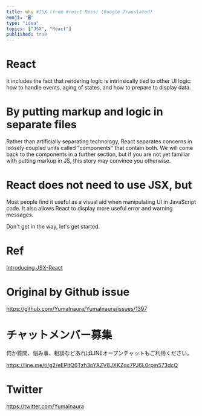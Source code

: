 ```yaml
---
title: Why #JSX (from #react Docs) (Google Translated)
emoji: "🖥"
type: "idea"
topics: ["JSX", "React"]
published: true
---
```


# React 

It includes the fact that rendering logic is intrinsically tied to other UI logic: how to handle events, aging of states, and how to prepare to display data.

# By putting markup and logic in separate files 

Rather than artificially separating technology, React separates concerns in loosely coupled units called "components" that contain both. We will come back to the components in a further section, but if you are not yet familiar with putting markup in JS, this story may convince you otherwise.

# React does not need to use JSX, but 

Most people find it useful as a visual aid when manipulating UI in JavaScript code. It also allows React to display more useful error and warning messages.

Don't get in the way, let's get started.

# Ref 

[Introducing JSX-React](https://reactjs.org/docs/introducing-jsx.html)



# Original by Github issue

https://github.com/YumaInaura/YumaInaura/issues/1397








<!-- Update From Qiita API -->

# チャットメンバー募集


何か質問、悩み事、相談などあればLINEオープンチャットもご利用ください。

https://line.me/ti/g2/eEPltQ6Tzh3pYAZV8JXKZqc7PJ6L0rpm573dcQ





# Twitter


https://twitter.com/YumaInaura


<!-- Update From Qiita API -->


